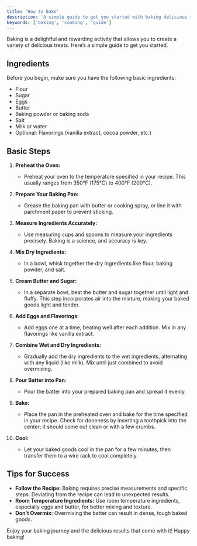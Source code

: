 ```yaml
---
title: 'How to Bake'
description: 'A simple guide to get you started with baking delicious treats.'
keywords: ['baking', 'cooking', 'guide']
---
```


Baking is a delightful and rewarding activity that allows you to create a variety of delicious treats. Here’s a simple guide to get you started.

## Ingredients

Before you begin, make sure you have the following basic ingredients:

- Flour
- Sugar
- Eggs
- Butter
- Baking powder or baking soda
- Salt
- Milk or water
- Optional: Flavorings (vanilla extract, cocoa powder, etc.)

## Basic Steps

1. **Preheat the Oven:**

   - Preheat your oven to the temperature specified in your recipe. This usually ranges from 350°F (175°C) to 400°F (200°C).

2. **Prepare Your Baking Pan:**

   - Grease the baking pan with butter or cooking spray, or line it with parchment paper to prevent sticking.

3. **Measure Ingredients Accurately:**

   - Use measuring cups and spoons to measure your ingredients precisely. Baking is a science, and accuracy is key.

4. **Mix Dry Ingredients:**

   - In a bowl, whisk together the dry ingredients like flour, baking powder, and salt.

5. **Cream Butter and Sugar:**

   - In a separate bowl, beat the butter and sugar together until light and fluffy. This step incorporates air into the mixture, making your baked goods light and tender.

6. **Add Eggs and Flavorings:**

   - Add eggs one at a time, beating well after each addition. Mix in any flavorings like vanilla extract.

7. **Combine Wet and Dry Ingredients:**

   - Gradually add the dry ingredients to the wet ingredients, alternating with any liquid (like milk). Mix until just combined to avoid overmixing.

8. **Pour Batter into Pan:**

   - Pour the batter into your prepared baking pan and spread it evenly.

9. **Bake:**

   - Place the pan in the preheated oven and bake for the time specified in your recipe. Check for doneness by inserting a toothpick into the center; it should come out clean or with a few crumbs.

10. **Cool:**
    - Let your baked goods cool in the pan for a few minutes, then transfer them to a wire rack to cool completely.

## Tips for Success

- **Follow the Recipe:** Baking requires precise measurements and specific steps. Deviating from the recipe can lead to unexpected results.
- **Room Temperature Ingredients:** Use room temperature ingredients, especially eggs and butter, for better mixing and texture.
- **Don't Overmix:** Overmixing the batter can result in dense, tough baked goods.

Enjoy your baking journey and the delicious results that come with it! Happy baking!
